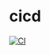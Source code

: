 # cicd

[![CI](https://github.com/kingianfong/cicd/actions/workflows/python-tests.yml/badge.svg)](https://github.com/kingianfong/cicd/actions/workflows/python-tests.yml)
